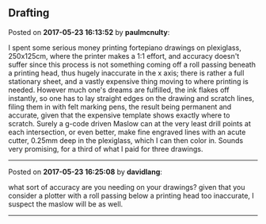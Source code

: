 ## Drafting
Posted on **2017-05-23 16:13:52** by **paulmcnulty**:

I spent some serious money printing fortepiano drawings on plexiglass, 250x125cm,  where the printer makes a 1:1 effort, and accuracy doesn't suffer since this process is not something coming off a roll passing beneath a printing head, thus hugely inaccurate in the x axis; there is rather a full stationary sheet, and a vastly expensive thing moving to where printing is needed. However much one's dreams are fulfilled, the ink flakes off instantly, so one has to lay straight edges on the drawing and scratch lines, filing them in with felt marking pens, the result being permanent and accurate, given that the expensive template shows exactly where to scratch. Surely a g-code driven Maslow can at the very least drill points at each intersection, or even better, make fine engraved lines with an acute cutter, 0.25mm deep in the plexiglass, which I can then color in. Sounds very promising, for a third of what I paid for three drawings.

---

Posted on **2017-05-23 16:25:08** by **davidlang**:

what sort of accuracy are you needing on your drawings? given that you consider a plotter with a roll passing below a printing head too inaccurate, I suspect the maslow will be as well.

---

